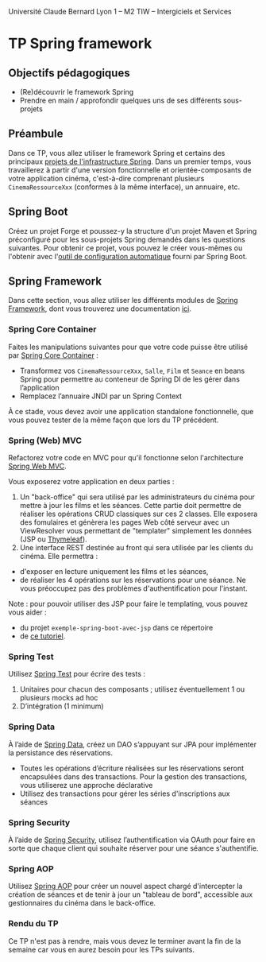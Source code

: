 Université Claude Bernard Lyon 1 – M2 TIW – Intergiciels et Services

# TP Spring framework

## Objectifs pédagogiques

- (Re)découvrir le framework Spring
- Prendre en main / approfondir quelques uns de ses différents sous-projets

## Préambule

Dans ce TP, vous allez utiliser le framework Spring et certains des principaux [projets de l'infrastructure Spring](http://spring.io/projects). Dans un premier temps, vous travaillerez à partir d'une version fonctionnelle et orientée-composants de votre application cinéma, c'est-à-dire comprenant plusieurs `CinemaRessourceXxx` (conformes à la même interface), un annuaire, etc.

## Spring Boot

Créez un projet Forge et poussez-y la structure d'un projet Maven et Spring préconfiguré pour les sous-projets Spring demandés dans les questions suivantes. Pour obtenir ce projet, vous pouvez le créer vous-mêmes ou l'obtenir avec l'[outil de configuration automatique](https://start.spring.io/) fourni par Spring Boot.

## Spring Framework

Dans cette section, vous allez utiliser les différents modules de [Spring Framework](http://projects.spring.io/spring-framework/), dont vous trouverez une documentation [ici](http://docs.spring.io/spring-framework/docs/current/spring-framework-reference/html/overview.html#overview-modules).

### Spring Core Container

Faites les manipulations suivantes pour que votre code puisse être utilisé par [Spring Core Container](http://docs.spring.io/spring-framework/docs/current/spring-framework-reference/html/overview.html#overview-core-container) :

- Transformez vos `CinemaRessourceXxx`, `Salle`, `Film` et `Seance` en beans Spring pour permettre au conteneur de Spring DI de les gérer dans l’application
- Remplacez l’annuaire JNDI par un Spring Context

&Agrave; ce stade, vous devez avoir une application standalone fonctionnelle, que vous pouvez tester de la même façon que lors du TP précédent.

### Spring (Web) MVC

Refactorez votre code en MVC pour qu'il fonctionne selon l'architecture [Spring Web MVC](https://docs.spring.io/spring-framework/docs/current/spring-framework-reference/web.html#spring-web).

Vous exposerez votre application en deux parties :

1. Un "back-office" qui sera utilisé par les administrateurs du cinéma pour mettre à jour les films et les séances. Cette partie doit permettre de réaliser les opérations CRUD classiques sur ces 2 classes. Elle exposera des fomulaires et génèrera les pages Web côté serveur avec un ViewResolver vous permettant de "templater" simplement les données (JSP ou [Thymeleaf](https://www.thymeleaf.org/)).
2. Une interface REST destinée au front qui sera utilisée par les clients du cinéma. Elle permettra  :

- d'exposer en lecture uniquement les films et les séances,
- de réaliser les 4 opérations sur les réservations pour une séance. Ne vous préoccupez pas des problèmes d'authentification pour l'instant.

Note : pour pouvoir utiliser des JSP pour faire le templating, vous pouvez vous aider :

- du projet `exemple-spring-boot-avec-jsp` dans ce répertoire
- de [ce tutoriel](https://howtodoinjava.com/spring-boot/spring-boot-jsp-view-example/).

### Spring Test

Utilisez [Spring Test](http://docs.spring.io/spring-framework/docs/current/spring-framework-reference/html/overview.html#overview-testing) pour écrire des tests :

1. Unitaires pour chacun des composants ; utilisez éventuellement 1 ou plusieurs mocks ad hoc
2. D’intégration (1 minimum)

### Spring Data

À l’aide de [Spring Data](http://projects.spring.io/spring-data), créez un DAO s’appuyant sur JPA pour implémenter la persistance des réservations.

- Toutes les opérations d’écriture réalisées sur les réservations seront encapsulées dans des transactions. Pour la gestion des transactions, vous utiliserez une approche déclarative
- Utilisez des transactions pour gérer les séries d'inscriptions aux séances

### Spring Security

À l’aide de [Spring Security](http://projects.spring.io/spring-security), utilisez l’authentification via OAuth pour faire en sorte que chaque client qui souhaite réserver pour une séance s'authentifie.

### Spring AOP

Utilisez [Spring AOP](http://docs.spring.io/spring-framework/docs/current/spring-framework-reference/html/overview.html#overview-aop-instrumentation) pour créer un nouvel aspect chargé d'intercepter la création de séances et de tenir à jour un "tableau de bord", accessible aux gestionnaires du cinéma dans le back-office.

### Rendu du TP

Ce TP n'est pas à rendre, mais vous devez le terminer avant la fin de la semaine car vous en aurez besoin pour les TPs suivants.
